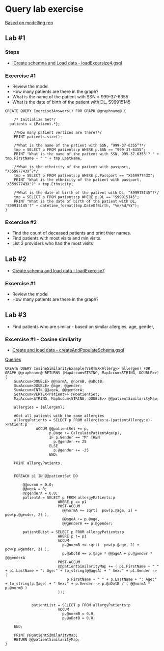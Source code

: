 # Query lab exercise
[Based on modelling rep](https://github.optum.com/svishnum/graph-training/tree/docs/modeling/giraffle_optum/db_scripts)

## Lab #1

### Steps
* [iCreate schemna and Load data - loadExcersize4.gsql](https://github.optum.com/svishnum/graph-training/blob/docs/modeling/giraffle_optum/db_scripts/loadExercise4.gsql)

### Excercise #1
* Review the model
* How many patients are there in the graph?
* What is the name of the patient with SSN = 999-37-6355
* What is the date of birth of the patient with DL, S99915145

```
CREATE QUERY Exercise3Answers() FOR GRAPH @graphname@ { 
  
	/* Initialize Set*/ 
  patients = {Patient.*};
	
	/*How many patient vertices are there?*/
	PRINT patients.size();
	
	/*What is the name of the patient with SSN, “999-37-6355”?*/
	tmp = SELECT p FROM patients:p WHERE p.SSN == "999-37-6355";
	PRINT "What is the name of the patient with SSN, 999-37-6355'? " + tmp.FirstName + " " + tmp.LastName;
	
	/*What is the ethnicity of the patient with passport, “X55997743X”?*/
	tmp = SELECT p FROM patients:p WHERE p.Passport == "X55997743X";
	PRINT "What is the ethnicity of the patient with passport, 'X55997743X'?" + tmp.Ethnicity;
	
	/*What is the date of birth of the patient with DL, “S99915145”?*/
	tmp = SELECT p FROM patients:p WHERE p.DL == "S99915145";
	PRINT "What is the date of birth of the patient with DL, 'S99915145'?" + datetime_format(tmp.DateOfBirth, "%m/%d/%Y");
}
```

### Excercise #2
* Find the count of deceased patients and print thier names.
* Find patients with most visits and min visits.
* List 3 providers who had the most visits

## Lab #2
* [Create schema and load data - loadExercise7](https://github.optum.com/svishnum/graph-training/blob/docs/modeling/giraffle_optum/db_scripts/loadExercise7.gsql)

### Excercise #1
* Review the model
* How many patients are there in the graph? 

## Lab #3

* Find patients who are similar - based on similar allergies, age, gender,   

### Excercise #1 - Cosine similarity

* [Create and load data - createAndPopulateSchema.gsql](https://github.optum.com/svishnum/graph-training/blob/docs/algorithms/giraffle_optum/db_scripts/createAndPopulateSchema.gsql)

[Queries](https://github.optum.com/svishnum/graph-training/blob/docs/algorithms/giraffle_optum/db_scripts/algorithmQueries.gsql)

```
CREATE QUERY CosineSimilarityExample(VERTEX<Allergy> allergen) FOR GRAPH @graphname@ RETURNS (MapAccum<STRING, MapAccum<STRING, DOUBLE>>){
	SumAccum<DOUBLE> @@normA, @normB, @aDotB;
	SumAccum<DOUBLE> @age, @gender;
	SumAccum<INT> @@ageA, @@genderA;
	SetAccum<VERTEX<Patient>> @@patientSet;
  	MapAccum<STRING, MapAccum<STRING, DOUBLE>> @@patientSimilarityMap;
	
	allergies = {allergen};

	#Get all patients with the same allergies
	allergyPatients = SELECT p FROM allergies:a-(patientAllergy:e)->Patient:p 
	          ACCUM @@patientSet += p, 
	                p.@age += CalculatePatientAge(p),
	                IF p.Gender == "M" THEN
	                  p.@gender += 25
	                ELSE
	                  p.@gender += -25
	                END;
	
	PRINT allergyPatients;
	

	FOREACH p1 IN @@patientSet DO
	
	  	@@normA = 0.0;
	  	@@ageA = 0;
	  	@@genderA = 0.0;
	  	patientA = SELECT p FROM allergyPatients:p
	                    WHERE p == p1
	                    POST-ACCUM 
	                      @@normA += sqrt(  pow(p.@age, 2) + pow(p.@gender, 2) ),
	                      @@ageA += p.@age,
	                      @@genderA += p.@gender;
	
		patientBList = SELECT p FROM allergyPatients:p
	                    WHERE p != p1
	                    ACCUM 
	                      p.@normB += sqrt(  pow(p.@age, 2) + pow(p.@gender, 2) ),
	                      p.@aDotB += p.@age * @@ageA + p.@gender * @@genderA
	                    POST-ACCUM  
	                    @@patientSimilarityMap += ( p1.FirstName + " " + p1.LastName + ": Age:" + to_string(@@ageA) + " Sex:" + p1.Gender -> (
							p.FirstName + " " + p.LastName + ": Age:" + to_string(p.@age) + " Sex:" + p.Gender -> p.@aDotB / ( @@normA * p.@normB ) 
	                    ));
	

    		patientList = SELECT p FROM allergyPatients:p
	                    ACCUM 
	                      p.@normB = 0.0,
	                      p.@aDotB = 0.0;
	                   
	END;
	
	PRINT @@patientSimilarityMap;
	RETURN @@patientSimilarityMap;
}
```
